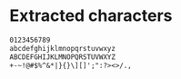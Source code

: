# Extracted characters

```txt
0123456789
abcdefghijklmnopqrstuvwxyz
ABCDEFGHIJKLMNOPQRSTUVWXYZ
+-~!@#$%^&*|}{}\][]';":?><>/.,
```
